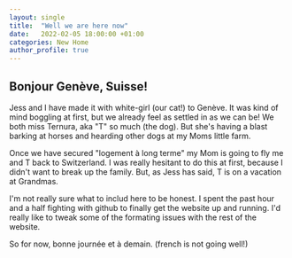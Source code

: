 ```yaml
---
layout: single
title:  "Well we are here now"
date:   2022-02-05 18:00:00 +01:00
categories: New Home
author_profile: true
---
```

## Bonjour Genève, Suisse!

Jess and I have made it with white-girl (our cat!) to Genève. It was kind of mind boggling at first, but we already feel as settled in as we can be! We both miss Ternura, aka "T" so much (the dog). But she's having a blast barking at horses and hearding other dogs at my Moms little farm.

Once we have secured "logement à long terme" my Mom is going to fly me and T back to Switzerland. I was really hesitant to do this at first, because I didn't want to break up the family. But, as Jess has said, T is on a vacation at Grandmas.

I'm not really sure what to includ here to be honest. I spent the past hour and a half fighting with github to finally get the website up and running. I'd really like to tweak some of the formating issues with the rest of the website.

So for now, bonne journée et à demain.
(french is not going well!)
